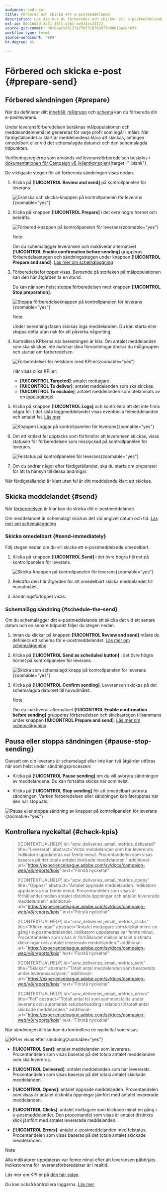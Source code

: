 ```yaml
---
audience: end-user
title: Förbered och skicka ett e-postmeddelande
description: Lär dig hur du förbereder och skickar ett e-postmeddelande med webbgränssnittet i Campaign
exl-id: 80c16d2d-2a31-48f1-a161-ee574ec24172
source-git-commit: d6c6aac9d9127a770732b709873008613ae8c639
workflow-type: tm+mt
source-wordcount: '904'
ht-degree: 0%

---
```


# Förbered och skicka e-post {#prepare-send}

## Förbered sändningen {#prepare}

När du definierar ditt [innehåll](../email/edit-content.md), [målgrupp](../audience/add-audience.md) och [schema](../msg/gs-messages.md#schedule-the-delivery-sending-gs-schedule) kan du förbereda din e-postleverans.

Under leveransförberedelsen beräknas målpopulationen och meddelandeinnehållet genereras för varje profil som ingår i målet. När färdigställandet är klart är meddelandena klara att skickas, antingen omedelbart eller vid det schemalagda datumet och den schemalagda tidpunkten.

Verifieringsreglerna som används vid leveransförberedelsen beskrivs i [dokumentationen för Campaign v8 (klientkonsolen)](https://experienceleague.adobe.com/docs/campaign/campaign-v8/send/emails/send.html?lang=sv-SE){target="_blank"}.

De viktigaste stegen för att förbereda sändningen visas nedan.

1. Klicka på **[!UICONTROL Review and send]** på kontrollpanelen för leverans.

   ![Granska och skicka-knappen på kontrollpanelen för leverans](assets/email-review-and-send.png){zoomable="yes"}

1. Klicka på knappen **[!UICONTROL Prepare]** i det övre högra hörnet och bekräfta.

   ![Förbered-knappen på kontrollpanelen för leverans](assets/email-prepare.png){zoomable="yes"}

   >[!NOTE]
   >
   >Om du schemalägger leveransen och inaktiverar alternativet **[!UICONTROL Enable confirmation before sending]** grupperas förberedelsestegen och sändningsstegen under knappen **[!UICONTROL Prepare and send]**. [Läs mer om schemaläggning](../msg/gs-deliveries.md#gs-schedule)

1. Förberedelseförloppet visas. Beroende på storleken på målpopulationen kan den här åtgärden ta en stund.

   Du kan när som helst stoppa förberedelsen med knappen **[!UICONTROL Stop preparation]**.

   ![Stoppa förberedelseknappen på kontrollpanelen för leverans](assets/email-stop-preparation.png){zoomable="yes"}

   >[!NOTE]
   >Under beredningsfasen skickas inga meddelanden. Du kan starta eller stoppa detta utan risk för att påverka någonting.

1. Kontrollera KPI:erna när beredningen är klar. Om antalet meddelanden som ska skickas inte matchar dina förväntningar ändrar du målgruppen och startar om förberedelsen.

   ![Förberedelser för helskärm med KPI:er](assets/email-preparation-complete.png){zoomable="yes"}

   Här visas olika KPI:er:

   * **[!UICONTROL Targeted]**: antalet mottagare.
   * **[!UICONTROL To deliver]**: antalet meddelanden som ska skickas.
   * **[!UICONTROL To exclude]**: antalet meddelanden som utelämnats av en [typologiregel](../advanced-settings/delivery-settings.md#typology).

1. Klicka på knappen **[!UICONTROL Logs]** och kontrollera att det inte finns några fel. I det sista loggmeddelandet visas eventuella felmeddelanden och antalet fel. [Läs mer](delivery-logs.md)

   ![Knappen Loggar på kontrollpanelen för leverans](assets/email-prepare-logs.png){zoomable="yes"}

1. Om ett kritiskt fel upptäcks som förhindrar att leveransen skickas, visas statusen för förberedelsen som misslyckad på kontrollpanelen för leverans.

   ![Felstatus på kontrollpanelen för leverans](assets/email-prepare-error.png){zoomable="yes"}

1. Om du ändrar något efter färdigställandet, ska du starta om preparatet för att ta hänsyn till dessa ändringar.

När färdigställandet är klart utan fel är ditt meddelande klart att skickas.

## Skicka meddelandet {#send}

När [förberedelsen](#prepare) är klar kan du skicka ditt e-postmeddelande.

Om meddelandet är schemalagt skickas det vid angivet datum och tid. [Läs mer om schemaläggning](../msg/gs-deliveries.md#gs-schedule)

### Skicka omedelbart {#send-immediately}

Följ stegen nedan om du vill skicka ett e-postmeddelande omedelbart.

1. Klicka på knappen **[!UICONTROL Send]** i det övre högra hörnet på kontrollpanelen för leverans.

   ![Skicka-knappen på kontrollpanelen för leverans](assets/email-send.png){zoomable="yes"}

1. Bekräfta den här åtgärden för att omedelbart skicka meddelandet till huvudmålet.

1. Sändningsförloppet visas.

### Schemalägg sändning {#schedule-the-send}

Om du schemalägger ditt e-postmeddelande att skicka det vid ett senare datum och en senare tidpunkt följer du stegen nedan.

1. Innan du klickar på knappen **[!UICONTROL Review and send]** måste du definiera ett schema för e-postmeddelandet. [Läs mer om schemaläggning](../msg/gs-deliveries.md#gs-schedule)

1. Klicka på **[!UICONTROL Send as scheduled button]** i det övre högra hörnet på kontrollpanelen för leverans.

   ![Skicka som schemalagd knapp på kontrollpanelen för leverans](assets/email-send-as-scheduled.png){zoomable="yes"}

1. Klicka på **[!UICONTROL Confirm sending]**. Leveransen skickas på det schemalagda datumet till huvudmålet.

   >[!NOTE]
   >
   >Om du inaktiverar alternativet **[!UICONTROL Enable confirmation before sending]** grupperas förberedelsen och skickastegen tillsammans under knappen **[!UICONTROL Prepare and send]**. [Läs mer om schemaläggning](../msg/gs-deliveries.md#gs-schedule)

## Pausa eller stoppa sändningen {#pause-stop-sending}

Oavsett om din leverans är schemalagd eller inte<!--TBC--> kan två åtgärder utföras när som helst under sändningsprocessen:

* Klicka på **[!UICONTROL Pause sending]** om du vill avbryta sändningen av meddelandena. Du kan fortsätta skicka när som helst.

* Klicka på **[!UICONTROL Stop sending]** för att omedelbart avbryta sändningen. Varken förberedelsen eller sändningen kan återupptas när den har stoppats.

![Pausa eller stoppa sändning av knappar på kontrollpanelen för leverans](assets/email-send-pause-or-stop.png){zoomable="yes"}

## Kontrollera nyckeltal {#check-kpis}

>[!CONTEXTUALHELP]
>id="acw_deliveries_email_metrics_delivered"
>title="Levererat"
>abstract="Antal meddelanden som har levererats. Indikatorn uppdateras var femte minut. Procentandelen som visas baseras på det totala antalet skickade meddelanden."
>additional-url="https://experienceleague.adobe.com/sv/docs/campaign-web/v8/reports/kpis" text="Förstå nyckeltal"

>[!CONTEXTUALHELP]
>id="acw_deliveries_email_metrics_opens"
>title="Öppnar"
>abstract="Antalet öppnade meddelanden. Indikatorn uppdateras var femte minut. Procentandelen som visas är förhållandet mellan antalet distinkta öppningar och antalet levererade meddelanden."
>additional-url="https://experienceleague.adobe.com/sv/docs/campaign-web/v8/reports/kpis" text="Förstå nyckeltal"

>[!CONTEXTUALHELP]
>id="acw_deliveries_email_metrics_clicks"
>title="Klickningar"
>abstract="Antalet mottagare som klickat minst en gång i e-postmeddelandet. Indikatorn uppdateras var femte minut. Procentandelen som visas är förhållandet mellan antalet distinkta klickningar och antalet levererade meddelanden."
>additional-url="https://experienceleague.adobe.com/sv/docs/campaign-web/v8/reports/kpis" text="Förstå nyckeltal"

>[!CONTEXTUALHELP]
>id="acw_deliveries_email_metrics_sent"
>title="Skickat"
>abstract="Totalt antal meddelanden som bearbetats under leveransanalysen."
>additional-url="https://experienceleague.adobe.com/sv/docs/campaign-web/v8/reports/kpis" text="Förstå nyckeltal"

>[!CONTEXTUALHELP]
>id="acw_deliveries_email_metrics_errors"
>title="Fel"
>abstract="Totalt antal fel som sammanställts under leverans och automatisk returbehandling i relation till totalt antal skickade meddelanden."
>additional-url="https://experienceleague.adobe.com/sv/docs/campaign-web/v8/reports/kpis" text="Förstå nyckeltal"

När sändningen är klar kan du kontrollera de nyckeltal som visas:

![KPI:er visas efter sändning](assets/email-send-kpis.png){zoomable="yes"}

* **[!UICONTROL Sent]**: antalet meddelanden som levereras. Procentandelen som visas baseras på det totala antalet meddelanden som ska levereras.

* **[!UICONTROL Delivered]**: antalet meddelanden som har levererats. Procentandelen som visas baseras på det totala antalet skickade meddelanden.

* **[!UICONTROL Opens]**: antalet öppnade meddelanden. Procentandelen som visas är antalet distinkta öppningar jämfört med antalet levererade meddelanden.

* **[!UICONTROL Clicks]**: antalet mottagare som klickade minst en gång i e-postmeddelandet. Den procentandel som visas är antalet distinkta klick jämfört med antalet levererade meddelanden.

* **[!UICONTROL Errors]**: antalet e-postmeddelanden med felstatus. Procentandelen som visas baseras på det totala antalet skickade meddelanden.

>[!NOTE]
>
>Alla indikatorer uppdateras var femte minut efter att leveransen påbörjats. Indikatorerna för leveransförberedelser är i realtid.

Läs mer om KPI:er på [den här sidan](../reporting/kpis.md).

Du kan också kontrollera loggarna. [Läs mer](delivery-logs.md)